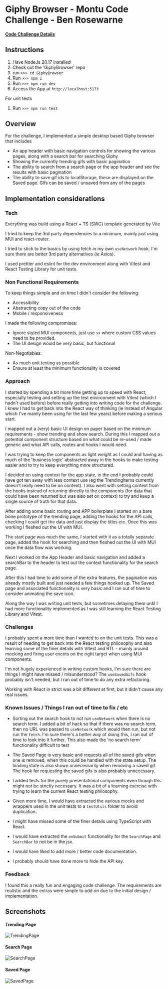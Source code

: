 # Giphy Browser - Montu Code Challenge - Ben Rosewarne

#### <a href="docs/Montu-FE-V2.pdf" class="image fit">Code Challenge Details</a>

## Instructions

1. Have NodeJs 20.17 installed
2. Check out the 'GiphyBrowser' repo
3. run `>>> cd GiphyBrowser`
4. Run `>>> npm i`
5. Run `>>> npm run dev`
6. Access the App at `http://localhost:5173`

For unit tests

1. Run `>>> npm run test`

## Overview

For the challenge, I implemented a simple desktop based Giphy browser that includes

- An app header with basic navigation controls for showing the various pages, along with a search bar for searching Giphy
- Showing the currently trending gifs with basic pagination
- The ability to search from a search page or the app header and see the results with basic pagination
- The ability to save gif ids to localStorage, these are displayed on the Saved page. Gifs can be saved / unsaved from any of the pages

## Implementation considerations

### Tech

Everything was build using a React + TS (SWC) template generated by Vite

I tried to keep the 3rd party dependencies to a minimum, mainly just using MUI and react-router.

I tried to stick to the basics by using fetch in my own `useNetwork` hook. I'm sure there are better 3rd party alternatives (ie Axios).

I used prettier and eslint for the dev environment along with Vitest and React Testing Library for unit tests.

### Non Functional Requirements

To keep things simple and on time I didn't consider the following:

- Accessibility
- Abstracting copy out of the code
- Mobile / responsiveness

I made the following compromises:

- Ignore styled MUI components, just use `sx` where custom CSS values need to be provided.
- The UI design would be very basic, but functional

Non-Negotiables:

- As much unit testing as possible
- Ensure at least the minimum functionality is covered

### Approach

I started by spending a bit more time getting up to speed with React, especially testing and setting up the test environment with Vitest (which I hadn't used before) before really getting into writing code for the challenge. I knew I had to get back into the React way of thinking (ie instead of Angular which I've mainly been using for the last few years) before making a serious start.

I mapped out a (very) basic UI design on paper based on the minimum requirements - show trending and show search. During this I mapped out a potential component structure based on what could be re-used / made generic and what API calls, routes and hooks I would need.

I was trying to keep the components as light weight as I could and having as much of the 'business logic' abstracted away in the hooks to make testing easier and to try to keep everything more structured.

I decided on using context for the app state, in the end I probably could have got ten away with less context use (eg the TrendingItems currently doesn't really need to be on context). I also went with setting context from the hooks instead of returning directly to the components (for data that could have been returned but was also set on context) to try and keep a single source of truth for that data.

After adding some basic routing and APP boilerplate I started on a bare bone prototype of the trending page, adding the hooks for the API calls, checking I could get the data and just display the titles etc. Once this was working I fleshed out the UI with MUI.

The start page was much the same, I started with it as a totally separate page, added the hook for searching and then fleshed out the UI with MUI once the data flow was working.

Next I worked on the App Header and basic navigation and added a searchBar to the header to test out the context functionality for the search page.

After this I had time to add some of the extra features, the pagination was already mostly built and just needed a few things hooked up. The Saved page and associated functionality is very basic and I ran out of time to consider animating the save icon.

Along the way I was writing unit tests, but sometimes delaying them until I had more functionality implemented as I was still learning the React Testing Library and Vitest.

### Challenges

I probably spent a more time than I wanted to on the unit tests. This was a result of needing to get back into the React testing philosophy and also learning some of the finer details with Vitest and RTL - mainly around mocking and firing user events on the right target when using MUI components.

I'm not hugely experienced in writing custom hooks, I'm sure there are things I might have missed / misunderstood? The `useSavedGifs` hook probably isn't needed, but I ran out of time to do any extra refactoring.

Working with React in strict was a bit different at first, but it didn't cause any real issues.

### Known Issues / Things I ran out of time to fix / etc

- Sorting out the search hook to not run `useNetwork` when there is no search term. I added a bit of hack so that if there was no search term, then no URL was passed to `useNetwork` which would then run, but not run the `fetch`. I'm sure there's a better way of doing this, I ran out of time to look into it further. This also made the 'no search term' functionality difficult to test

- The Saved Page is very basic and requests all of the saved gifs when one is removed, when this could be handled with the state setup. The loading state is also shown unnecessarily when removing a saved gif. The hook for requesting the saved gifs is also probably unnecessary.

- I added tests for the purely presentational components even though this might not be strictly necessary. It was a bit of a learning exercise with trying to learn the current React testing philosophy.

- Given more time, I would have extracted the various mocks and wrappers used in the unit tests to a `testUtils` folder to avoid duplication.

- I might have missed some of the finer details using TypeScript with React.

- I would have extracted the `onSubmit` functionality for the `SearchPage` and `SearchBar` to not be in the jsx.

- I would have liked to add more / better code documentation.

- I probably should have done more to hide the API key.

### Feedback

I found this a really fun and engaging code challenge. The requirements are realistic and the extras were simple to add on due to the initial design / implementation.

## Screenshots

#### Trending Page

![TrendingPage](https://raw.githubusercontent.com/brosewarne/GiphyBrowser/master/screenshots/trending-page.png)

#### Search Page

![SearchPage](https://raw.githubusercontent.com/brosewarne/GiphyBrowser/master/screenshots/search-page.png)

#### Saved Page

![SavedPage](https://raw.githubusercontent.com/brosewarne/GiphyBrowser/master/screenshots/saved-page.png)
